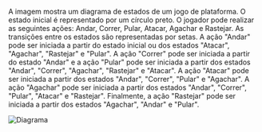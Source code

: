 A imagem mostra um diagrama de estados de um jogo de plataforma. O estado inicial é representado por um círculo preto. O jogador pode realizar as seguintes ações: Andar, Correr, Pular, Atacar, Agachar e Rastejar. As transições entre os estados são representadas por setas. A ação "Andar" pode ser iniciada a partir do estado inicial ou dos estados "Atacar", "Agachar", "Rastejar" e "Pular". A ação "Correr" pode ser iniciada a partir do estado "Andar" e a ação "Pular" pode ser iniciada a partir dos estados "Andar", "Correr", "Agachar", "Rastejar" e "Atacar". A ação "Atacar" pode ser iniciada a partir dos estados "Andar", "Correr", "Pular" e "Agachar". A ação "Agachar" pode ser iniciada a partir dos estados "Andar", "Correr", "Pular", "Atacar" e "Rastejar". Finalmente, a ação "Rastejar" pode ser iniciada a partir dos estados "Agachar", "Andar" e "Pular".

![](./docs/diagram.jpg?raw=true "Diagrama")
